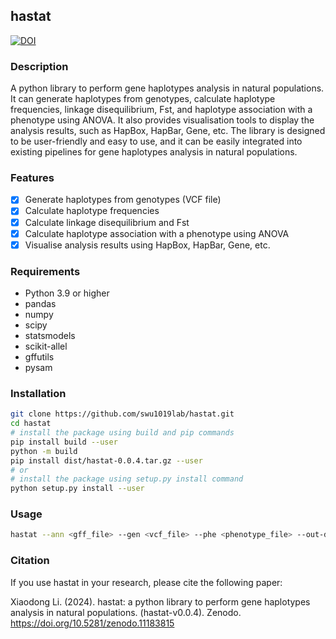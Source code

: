 ## hastat
[![DOI](https://img.shields.io/badge/DOI-10.5281%2Fzenodo.11001623-blue)](https://doi.org/10.5281/zenodo.11183815)

### Description
A python library to perform gene haplotypes analysis in natural populations. It can generate haplotypes from genotypes, calculate haplotype frequencies, linkage disequilibrium, Fst, and haplotype association with a phenotype using ANOVA. It also provides visualisation tools to display the analysis results, such as HapBox, HapBar, Gene, etc. The library is designed to be user-friendly and easy to use, and it can be easily integrated into existing pipelines for gene haplotypes analysis in natural populations.

### Features
- [x] Generate haplotypes from genotypes (VCF file)
- [x] Calculate haplotype frequencies
- [x] Calculate linkage disequilibrium and Fst
- [x] Calculate haplotype association with a phenotype using ANOVA
- [x] Visualise analysis results using HapBox, HapBar, Gene, etc.

### Requirements
- Python 3.9 or higher
- pandas
- numpy
- scipy
- statsmodels
- scikit-allel
- gffutils
- pysam

### Installation

```bash
git clone https://github.com/swu1019lab/hastat.git
cd hastat
# install the package using build and pip commands
pip install build --user
python -m build
pip install dist/hastat-0.0.4.tar.gz --user
# or
# install the package using setup.py install command
python setup.py install --user
```

### Usage

```bash
hastat --ann <gff_file> --gen <vcf_file> --phe <phenotype_file> --out-dir <output_dir> genes.list
```

### Citation
If you use hastat in your research, please cite the following paper:

Xiaodong Li. (2024). hastat: a python library to perform gene haplotypes analysis in natural populations. (hastat-v0.0.4). Zenodo. https://doi.org/10.5281/zenodo.11183815
